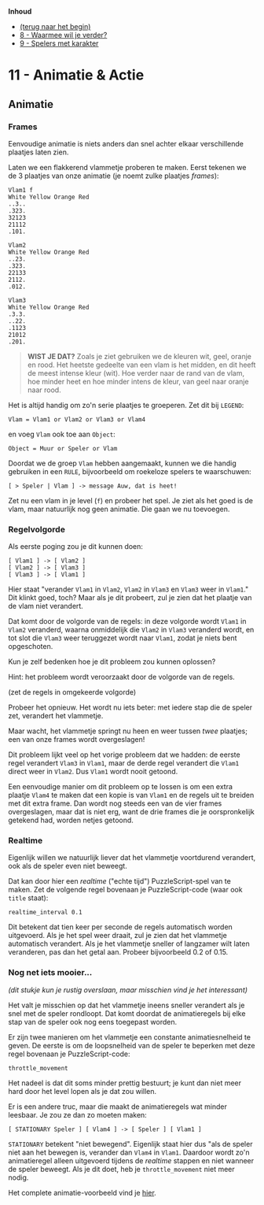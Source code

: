 **Inhoud**

- [(terug naar het begin)](index.md)
- [8 - Waarmee wil je verder?](8-waarmee-verder.md)
- [9 - Spelers met karakter](9-spelers-met-karakter.md)

# 11 - Animatie & Actie

## Animatie

### Frames

Eenvoudige animatie is niets anders dan snel achter elkaar verschillende plaatjes laten zien.

Laten we een flakkerend vlammetje proberen te maken. Eerst tekenen we de 3 plaatjes van onze animatie (je noemt zulke plaatjes *frames*):

```
Vlam1 f
White Yellow Orange Red
..3..
.323.
32123
21112
.101.

Vlam2
White Yellow Orange Red
..23.
.323.
22133
2112.
.012.

Vlam3
White Yellow Orange Red
.3.3.
..22.
.1123
21012
.201.
```

> **WIST JE DAT?** Zoals je ziet gebruiken we de kleuren wit, geel, oranje en rood. Het heetste gedeelte van een vlam is het midden, en dit heeft de meest intense kleur (wit). Hoe verder naar de rand van de vlam, hoe minder heet en hoe minder intens de kleur, van geel naar oranje naar rood.

Het is altijd handig om zo'n serie plaatjes te groeperen. Zet dit bij `LEGEND`:

    Vlam = Vlam1 or Vlam2 or Vlam3 or Vlam4

en voeg `Vlam` ook toe aan `Object`:

    Object = Muur or Speler or Vlam

Doordat we de groep `Vlam` hebben aangemaakt, kunnen we die handig gebruiken in een `RULE`, bijvoorbeeld om roekeloze spelers te waarschuwen:

    [ > Speler | Vlam ] -> message Auw, dat is heet!

Zet nu een vlam in je level (`f`) en probeer het spel. Je ziet als het goed is de vlam, maar natuurlijk nog geen animatie. Die gaan we nu toevoegen.

### Regelvolgorde

Als eerste poging zou je dit kunnen doen:

```
[ Vlam1 ] -> [ Vlam2 ]
[ Vlam2 ] -> [ Vlam3 ]
[ Vlam3 ] -> [ Vlam1 ]
```

Hier staat "verander `Vlam1` in `Vlam2`, `Vlam2` in `Vlam3` en `Vlam3` weer in `Vlam1`." Dit klinkt goed, toch? Maar als je dit probeert, zul je zien dat het plaatje van de vlam niet verandert.

Dat komt door de volgorde van de regels: in deze volgorde wordt `Vlam1` in `Vlam2` veranderd, waarna onmiddelijk die `Vlam2` in `Vlam3` veranderd wordt, en tot slot die `Vlam3` weer teruggezet wordt naar `Vlam1`, zodat je niets bent opgeschoten.

Kun je zelf bedenken hoe je dit probleem zou kunnen oplossen?

Hint: het probleem wordt veroorzaakt door de volgorde van de regels.

(zet de regels in omgekeerde volgorde)

Probeer het opnieuw. Het wordt nu iets beter: met iedere stap die de speler zet, verandert het vlammetje.

Maar wacht, het vlammetje springt nu heen en weer tussen *twee* plaatjes; een van onze frames wordt overgeslagen!

Dit probleem lijkt veel op het vorige probleem dat we hadden: de eerste regel verandert `Vlam3` in `Vlam1`, maar de derde regel verandert die `Vlam1` direct weer in `Vlam2`. Dus `Vlam1` wordt nooit getoond.

Een eenvoudige manier om dit probleem op te lossen is om een extra plaatje `Vlam4` te maken dat een kopie is van `Vlam1` en de regels uit te breiden met dit extra frame. Dan wordt nog steeds een van de vier frames overgeslagen, maar dat is niet erg, want de drie frames die je oorspronkelijk getekend had, worden netjes getoond.

### Realtime

Eigenlijk willen we natuurlijk liever dat het vlammetje voortdurend verandert, ook als de speler even niet beweegt.

Dat kan door hier een *realtime* ("echte tijd") PuzzleScript-spel van te maken. Zet de volgende regel bovenaan je PuzzleScript-code (waar ook `title` staat):

    realtime_interval 0.1

Dit betekent dat tien keer per seconde de regels automatisch worden uitgevoerd. Als je het spel weer draait, zul je zien dat het vlammetje automatisch verandert. Als je het vlammetje sneller of langzamer wilt laten veranderen, pas dan het getal aan. Probeer bijvoorbeeld 0.2 of 0.15.

### Nog net iets mooier...

*(dit stukje kun je rustig overslaan, maar misschien vind je het interessant)*

Het valt je misschien op dat het vlammetje ineens sneller verandert als je snel met de speler rondloopt. Dat komt doordat de animatieregels bij elke stap van de speler ook nog eens toegepast worden.

Er zijn twee manieren om het vlammetje een constante animatiesnelheid te geven. De eerste is om de loopsnelheid van de speler te beperken met deze regel bovenaan je PuzzleScript-code:

    throttle_movement

Het nadeel is dat dit soms minder prettig bestuurt; je kunt dan niet meer hard door het level lopen als je dat zou willen.

Er is een andere truc, maar die maakt de animatieregels wat minder leesbaar. Je zou ze dan zo moeten maken:

    [ STATIONARY Speler ] [ Vlam4 ] -> [ Speler ] [ Vlam1 ]

`STATIONARY` betekent "niet bewegend". Eigenlijk staat hier dus "als de speler niet aan het bewegen is, verander dan `Vlam4` in `Vlam1`. Daardoor wordt zo'n animatieregel alleen uitgevoerd tijdens de *realtime* stappen en niet wanneer de speler beweegt. Als je dit doet, heb je `throttle_movement` niet meer nodig.

Het complete animatie-voorbeeld vind je <a target="_blank" href="https://www.puzzlescript.net/editor.html?hack=4fc3b3968df8081d290352fec929ba49">hier</a>.

